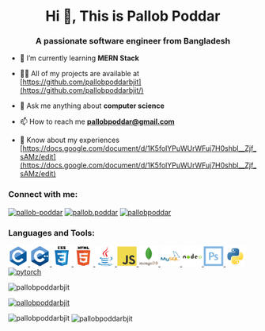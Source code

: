 <h1 align="center">Hi 👋, This is Pallob Poddar</h1>
<h3 align="center">A passionate software engineer from Bangladesh</h3>

- 🌱 I’m currently learning **MERN Stack**

- 👨‍💻 All of my projects are available at [https://github.com/pallobpoddarbjit](https://github.com/pallobpoddarbjit/)

- 💬 Ask me anything about **computer science**

- 📫 How to reach me **pallobpoddar@gmail.com**

- 📄 Know about my experiences [https://docs.google.com/document/d/1K5folYPuWUrWFuj7H0shbl__Zjf_sAMz/edit](https://docs.google.com/document/d/1K5folYPuWUrWFuj7H0shbl__Zjf_sAMz/edit)

<h3 align="left">Connect with me:</h3>
<p align="left">
<a href="https://linkedin.com/in/pallob-poddar" target="blank"><img align="center" src="https://raw.githubusercontent.com/rahuldkjain/github-profile-readme-generator/master/src/images/icons/Social/linked-in-alt.svg" alt="pallob-poddar" height="30" width="40" /></a>
<a href="https://fb.com/pallob.poddar" target="blank"><img align="center" src="https://raw.githubusercontent.com/rahuldkjain/github-profile-readme-generator/master/src/images/icons/Social/facebook.svg" alt="pallob.poddar" height="30" width="40" /></a>
<a href="https://www.hackerrank.com/pallobpoddar" target="blank"><img align="center" src="https://raw.githubusercontent.com/rahuldkjain/github-profile-readme-generator/master/src/images/icons/Social/hackerrank.svg" alt="pallobpoddar" height="30" width="40" /></a>
</p>

<h3 align="left">Languages and Tools:</h3>
<p align="left"> <a href="https://www.cprogramming.com/" target="_blank" rel="noreferrer"> <img src="https://raw.githubusercontent.com/devicons/devicon/master/icons/c/c-original.svg" alt="c" width="40" height="40"/> </a> <a href="https://www.w3schools.com/cpp/" target="_blank" rel="noreferrer"> <img src="https://raw.githubusercontent.com/devicons/devicon/master/icons/cplusplus/cplusplus-original.svg" alt="cplusplus" width="40" height="40"/> </a> <a href="https://www.w3schools.com/css/" target="_blank" rel="noreferrer"> <img src="https://raw.githubusercontent.com/devicons/devicon/master/icons/css3/css3-original-wordmark.svg" alt="css3" width="40" height="40"/> </a> <a href="https://www.w3.org/html/" target="_blank" rel="noreferrer"> <img src="https://raw.githubusercontent.com/devicons/devicon/master/icons/html5/html5-original-wordmark.svg" alt="html5" width="40" height="40"/> </a> <a href="https://www.java.com" target="_blank" rel="noreferrer"> <img src="https://raw.githubusercontent.com/devicons/devicon/master/icons/java/java-original.svg" alt="java" width="40" height="40"/> </a> <a href="https://developer.mozilla.org/en-US/docs/Web/JavaScript" target="_blank" rel="noreferrer"> <img src="https://raw.githubusercontent.com/devicons/devicon/master/icons/javascript/javascript-original.svg" alt="javascript" width="40" height="40"/> </a> <a href="https://www.mongodb.com/" target="_blank" rel="noreferrer"> <img src="https://raw.githubusercontent.com/devicons/devicon/master/icons/mongodb/mongodb-original-wordmark.svg" alt="mongodb" width="40" height="40"/> </a> <a href="https://www.mysql.com/" target="_blank" rel="noreferrer"> <img src="https://raw.githubusercontent.com/devicons/devicon/master/icons/mysql/mysql-original-wordmark.svg" alt="mysql" width="40" height="40"/> </a> <a href="https://nodejs.org" target="_blank" rel="noreferrer"> <img src="https://raw.githubusercontent.com/devicons/devicon/master/icons/nodejs/nodejs-original-wordmark.svg" alt="nodejs" width="40" height="40"/> </a> <a href="https://www.photoshop.com/en" target="_blank" rel="noreferrer"> <img src="https://raw.githubusercontent.com/devicons/devicon/master/icons/photoshop/photoshop-line.svg" alt="photoshop" width="40" height="40"/> </a> <a href="https://www.python.org" target="_blank" rel="noreferrer"> <img src="https://raw.githubusercontent.com/devicons/devicon/master/icons/python/python-original.svg" alt="python" width="40" height="40"/> </a> <a href="https://pytorch.org/" target="_blank" rel="noreferrer"> <img src="https://www.vectorlogo.zone/logos/pytorch/pytorch-icon.svg" alt="pytorch" width="40" height="40"/> </a> </p>
<p align="left"> <img src="https://komarev.com/ghpvc/?username=pallobpoddarbjit&label=Profile%20views&color=0e75b6&style=flat" alt="pallobpoddarbjit" /> </p>

<p align="left"> <a href="https://github.com/ryo-ma/github-profile-trophy"><img src="https://github-profile-trophy.vercel.app/?username=pallobpoddarbjit" alt="pallobpoddarbjit" /></a> </p>

<p><img align="left" src="https://github-readme-stats.vercel.app/api/top-langs?username=pallobpoddarbjit&show_icons=true&locale=en&layout=compact" alt="pallobpoddarbjit" /></p>

<p>&nbsp;<img align="center" src="https://github-readme-stats.vercel.app/api?username=pallobpoddarbjit&show_icons=true&locale=en" alt="pallobpoddarbjit" /></p>
